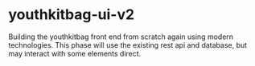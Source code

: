 # youthkitbag-ui-v2
Building the youthkitbag front end from scratch again using modern technologies. This phase will use the existing rest api and database, but may interact with some elements direct.

